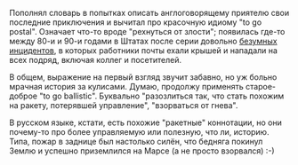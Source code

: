 ﻿Пополнял словарь в попытках описать англоговорящему приятелю свои последние приключения и вычитал про красочную идиому "to go postal". Означает что-то вроде "рехнуться от злости"; появилась где-то между 80-и и 90-и годами в Штатах после серии довольно [безумных инцидентов](https://ru.wikipedia.org/wiki/Going_postal), в которых работники почты ехали крышей и нападали на всех подряд, включая коллег и посетителей.

В общем, выражение на первый взгляд звучит забавно, но уж больно мрачная история за кулисами. Думаю, продолжу применять старое-доброе "to go ballistic". Буквально "разозлиться так, что стать похожим на ракету, потерявшей управление", "взорваться от гнева". 

В русском языке, кстати, есть похожие "ракетные" коннотации, но они почему-то про более управляемую или полезную, что ли, историю. Типа, пожар в заднице был настолько силён, что бедняга покинул Землю и успешно приземлился на Марсе (а не просто взорвался) :-)